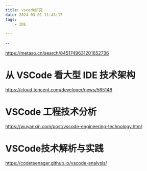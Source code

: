 ```yaml
---
title: vscode研究
date: 2024-03-01 11:43:17
tags:
	- IDE

---
```


--



https://metaso.cn/search/8451749631201652736

# 从 VSCode 看大型 IDE 技术架构

https://cloud.tencent.com/developer/news/565148

# VSCode 工程技术分析

https://wuyanxin.com/post/vscode-engineering-technology.html

# VSCode技术解析与实践

https://codeteenager.github.io/vscode-analysis/